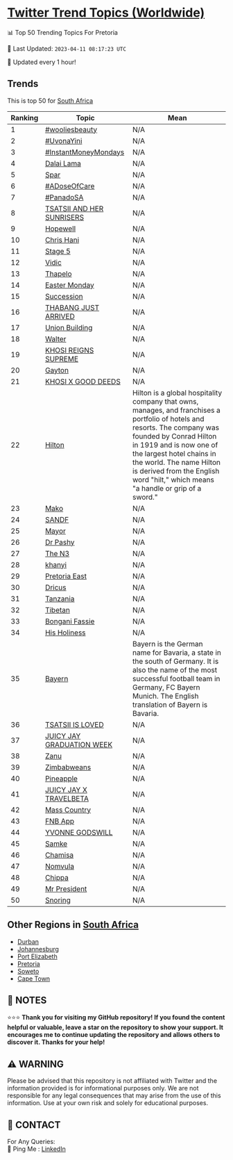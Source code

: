 [Twitter Trend Topics (Worldwide)](https://github.com/ErcinDedeoglu/Twitter-Trend-Topics)
==========


📊 Top 50 Trending Topics For Pretoria

📆 Last Updated: `2023-04-11 08:17:23 UTC`

🔧 Updated every 1 hour!


## Trends

This is top 50 for [South Africa](</South Africa>)

| Ranking | Topic | Mean |
| ------- | ------------ | ------------ |
| 1 | [#wooliesbeauty](http://twitter.com/search?q=%23wooliesbeauty) | N/A |
| 2 | [#UvonaYini](http://twitter.com/search?q=%23UvonaYini) | N/A |
| 3 | [#InstantMoneyMondays](http://twitter.com/search?q=%23InstantMoneyMondays) | N/A |
| 4 | [Dalai Lama](http://twitter.com/search?q=Dalai+Lama) | N/A |
| 5 | [Spar](http://twitter.com/search?q=Spar) | N/A |
| 6 | [#ADoseOfCare](http://twitter.com/search?q=%23ADoseOfCare) | N/A |
| 7 | [#PanadoSA](http://twitter.com/search?q=%23PanadoSA) | N/A |
| 8 | [TSATSII AND HER SUNRISERS](http://twitter.com/search?q=TSATSII+AND+HER+SUNRISERS) | N/A |
| 9 | [Hopewell](http://twitter.com/search?q=Hopewell) | N/A |
| 10 | [Chris Hani](http://twitter.com/search?q=Chris+Hani) | N/A |
| 11 | [Stage 5](http://twitter.com/search?q=Stage+5) | N/A |
| 12 | [Vidic](http://twitter.com/search?q=Vidic) | N/A |
| 13 | [Thapelo](http://twitter.com/search?q=Thapelo) | N/A |
| 14 | [Easter Monday](http://twitter.com/search?q=Easter+Monday) | N/A |
| 15 | [Succession](http://twitter.com/search?q=Succession) | N/A |
| 16 | [THABANG JUST ARRIVED](http://twitter.com/search?q=THABANG+JUST+ARRIVED) | N/A |
| 17 | [Union Building](http://twitter.com/search?q=Union+Building) | N/A |
| 18 | [Walter](http://twitter.com/search?q=Walter) | N/A |
| 19 | [KHOSI REIGNS SUPREME](http://twitter.com/search?q=KHOSI+REIGNS+SUPREME) | N/A |
| 20 | [Gayton](http://twitter.com/search?q=Gayton) | N/A |
| 21 | [KHOSI X GOOD DEEDS](http://twitter.com/search?q=KHOSI+X+GOOD+DEEDS) | N/A |
| 22 | [Hilton](http://twitter.com/search?q=Hilton) | Hilton is a global hospitality company that owns, manages, and franchises a portfolio of hotels and resorts. The company was founded by Conrad Hilton in 1919 and is now one of the largest hotel chains in the world. The name Hilton is derived from the English word "hilt," which means "a handle or grip of a sword." |
| 23 | [Mako](http://twitter.com/search?q=Mako) | N/A |
| 24 | [SANDF](http://twitter.com/search?q=SANDF) | N/A |
| 25 | [Mayor](http://twitter.com/search?q=Mayor) | N/A |
| 26 | [Dr Pashy](http://twitter.com/search?q=Dr+Pashy) | N/A |
| 27 | [The N3](http://twitter.com/search?q=The+N3) | N/A |
| 28 | [khanyi](http://twitter.com/search?q=khanyi) | N/A |
| 29 | [Pretoria East](http://twitter.com/search?q=Pretoria+East) | N/A |
| 30 | [Dricus](http://twitter.com/search?q=Dricus) | N/A |
| 31 | [Tanzania](http://twitter.com/search?q=Tanzania) | N/A |
| 32 | [Tibetan](http://twitter.com/search?q=Tibetan) | N/A |
| 33 | [Bongani Fassie](http://twitter.com/search?q=Bongani+Fassie) | N/A |
| 34 | [His Holiness](http://twitter.com/search?q=His+Holiness) | N/A |
| 35 | [Bayern](http://twitter.com/search?q=Bayern) | Bayern is the German name for Bavaria, a state in the south of Germany. It is also the name of the most successful football team in Germany, FC Bayern Munich. The English translation of Bayern is Bavaria. |
| 36 | [TSATSII IS LOVED](http://twitter.com/search?q=TSATSII+IS+LOVED) | N/A |
| 37 | [JUICY JAY GRADUATION WEEK](http://twitter.com/search?q=JUICY+JAY+GRADUATION+WEEK) | N/A |
| 38 | [Zanu](http://twitter.com/search?q=Zanu) | N/A |
| 39 | [Zimbabweans](http://twitter.com/search?q=Zimbabweans) | N/A |
| 40 | [Pineapple](http://twitter.com/search?q=Pineapple) | N/A |
| 41 | [JUICY JAY X TRAVELBETA](http://twitter.com/search?q=JUICY+JAY+X+TRAVELBETA) | N/A |
| 42 | [Mass Country](http://twitter.com/search?q=Mass+Country) | N/A |
| 43 | [FNB App](http://twitter.com/search?q=FNB+App) | N/A |
| 44 | [YVONNE GODSWILL](http://twitter.com/search?q=YVONNE+GODSWILL) | N/A |
| 45 | [Samke](http://twitter.com/search?q=Samke) | N/A |
| 46 | [Chamisa](http://twitter.com/search?q=Chamisa) | N/A |
| 47 | [Nomvula](http://twitter.com/search?q=Nomvula) | N/A |
| 48 | [Chippa](http://twitter.com/search?q=Chippa) | N/A |
| 49 | [Mr President](http://twitter.com/search?q=Mr+President) | N/A |
| 50 | [Snoring](http://twitter.com/search?q=Snoring) | N/A |



## Other Regions in [South Africa](</South Africa>)

* [Durban](</South Africa/Durban.md>)
* [Johannesburg](</South Africa/Johannesburg.md>)
* [Port Elizabeth](</South Africa/Port Elizabeth.md>)
* [Pretoria](</South Africa/Pretoria.md>)
* [Soweto](</South Africa/Soweto.md>)
* [Cape Town](</South Africa/Cape Town.md>)



## 📝 NOTES

⭐⭐⭐ **Thank you for visiting my GitHub repository! If you found the content helpful or valuable, leave a star on the repository to show your support. It encourages me to continue updating the repository and allows others to discover it. Thanks for your help!**


## ⚠️ WARNING

Please be advised that this repository is not affiliated with Twitter and the information provided is for informational purposes only. We are not responsible for any legal consequences that may arise from the use of this information. Use at your own risk and solely for educational purposes.


## 📨 CONTACT

 For Any Queries:  
            🏓 Ping Me : [LinkedIn](https://www.linkedin.com/in/ercindedeoglu/)
